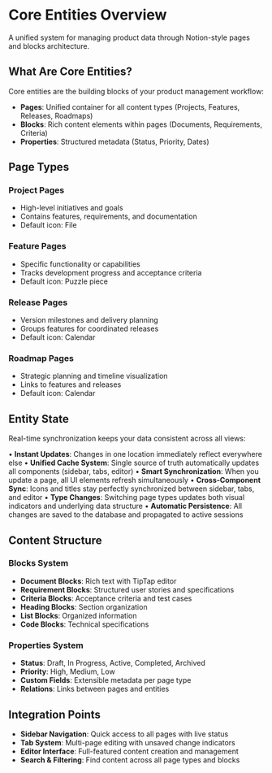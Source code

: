 # Core Entities Overview

A unified system for managing product data through Notion-style pages and blocks architecture.

## What Are Core Entities?

Core entities are the building blocks of your product management workflow:

- **Pages**: Unified container for all content types (Projects, Features, Releases, Roadmaps)
- **Blocks**: Rich content elements within pages (Documents, Requirements, Criteria)
- **Properties**: Structured metadata (Status, Priority, Dates)

## Page Types

### Project Pages
- High-level initiatives and goals
- Contains features, requirements, and documentation
- Default icon: File

### Feature Pages  
- Specific functionality or capabilities
- Tracks development progress and acceptance criteria
- Default icon: Puzzle piece

### Release Pages
- Version milestones and delivery planning
- Groups features for coordinated releases
- Default icon: Calendar

### Roadmap Pages
- Strategic planning and timeline visualization
- Links to features and releases
- Default icon: Calendar

## Entity State

Real-time synchronization keeps your data consistent across all views:

• **Instant Updates**: Changes in one location immediately reflect everywhere else
• **Unified Cache System**: Single source of truth automatically updates all components (sidebar, tabs, editor)
• **Smart Synchronization**: When you update a page, all UI elements refresh simultaneously
• **Cross-Component Sync**: Icons and titles stay perfectly synchronized between sidebar, tabs, and editor
• **Type Changes**: Switching page types updates both visual indicators and underlying data structure
• **Automatic Persistence**: All changes are saved to the database and propagated to active sessions

## Content Structure

### Blocks System
- **Document Blocks**: Rich text with TipTap editor
- **Requirement Blocks**: Structured user stories and specifications  
- **Criteria Blocks**: Acceptance criteria and test cases
- **Heading Blocks**: Section organization
- **List Blocks**: Organized information
- **Code Blocks**: Technical specifications

### Properties System
- **Status**: Draft, In Progress, Active, Completed, Archived
- **Priority**: High, Medium, Low
- **Custom Fields**: Extensible metadata per page type
- **Relations**: Links between pages and entities

## Integration Points

- **Sidebar Navigation**: Quick access to all pages with live status
- **Tab System**: Multi-page editing with unsaved change indicators
- **Editor Interface**: Full-featured content creation and management
- **Search & Filtering**: Find content across all page types and blocks